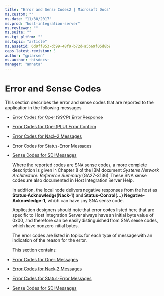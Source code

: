```yaml
---
title: "Error and Sense Codes2 | Microsoft Docs"
ms.custom: ""
ms.date: "11/30/2017"
ms.prod: "host-integration-server"
ms.reviewer: ""
ms.suite: ""
ms.tgt_pltfrm: ""
ms.topic: "article"
ms.assetid: 6d9ff853-d599-48f9-b72d-a5b69f05d8b9
caps.latest.revision: 3
author: "gplarsen"
ms.author: "hisdocs"
manager: "anneta"
---
```

# Error and Sense Codes
This section describes the error and sense codes that are reported to the application in the following messages:  

- [Error Codes for Open(SSCP) Error Response](../core/error-codes-for-open-sscp-error-response2.md)  

- [Error Codes for Open(PLU) Error Confirm](../core/error-codes-for-open-plu-error-confirm1.md)  

- [Error Codes for Nack-2 Messages](../core/error-codes-for-nack-2-messages2.md)  

- [Error Codes for Status-Error Messages](../core/error-codes-for-status-error-messages2.md)  

- [Sense Codes for SDI Messages](../core/sense-codes-for-sdi-messages1.md)  

  Where the reported codes are SNA sense codes, a more complete description is given in Chapter 8 of the IBM document *Systems Network Architecture: Reference Summary* (GA27-3136). These SNA sense codes are also documented in Host Integration Server Help.  

  In addition, the local node delivers negative responses from the host as **Status-Acknowledge(Nack-1)** and **Status-Control(...) Negative-Acknowledge-1**, which can have any SNA sense code.  

  Application designers should note that error codes listed here that are specific to Host Integration Server always have an initial byte value of 0x00, and therefore can be easily distinguished from SNA sense codes, which have nonzero initial bytes.  

  The error codes are listed in topics for each type of message with an indication of the reason for the error.  

  This section contains:  

- [Error Codes for Open Messages](../core/error-codes-for-open-messages1.md)  

- [Error Codes for Nack-2 Messages](../core/error-codes-for-nack-2-messages2.md)  

- [Error Codes for Status-Error Messages](../core/error-codes-for-status-error-messages2.md)  

- [Sense Codes for SDI Messages](../core/sense-codes-for-sdi-messages1.md)
